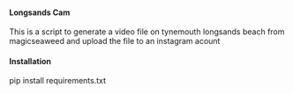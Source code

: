 #### Longsands Cam

This is a script to generate a video file on tynemouth longsands beach from magicseaweed and upload the file to an instagram acount

#### Installation

pip install requirements.txt
